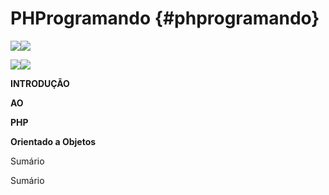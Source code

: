 # PHProgramando {#phprogramando}

![](export/assets/figura18.png)![](export/assets/figura20.png)

![](export/assets/figuras4.png)![](export/assets/figura1.png)

**INTRODUÇÃO**

**AO**

**PHP**

**Orientado a Objetos**

Sumário

Sumário